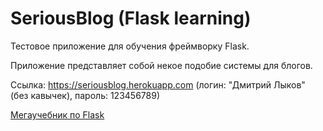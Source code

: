# SeriousBlog (Flask learning)

Тестовое приложение для обучения фреймворку Flask.

Приложение представляет собой некое подобие системы для блогов.

Ссылка: https://seriousblog.herokuapp.com (логин: "Дмитрий Лыков" (без кавычек), пароль: 123456789)

[Мегаучебник по Flask](https://habr.com/ru/post/346306/)
